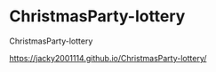 # ChristmasParty-lottery
ChristmasParty-lottery

https://jacky2001114.github.io/ChristmasParty-lottery/